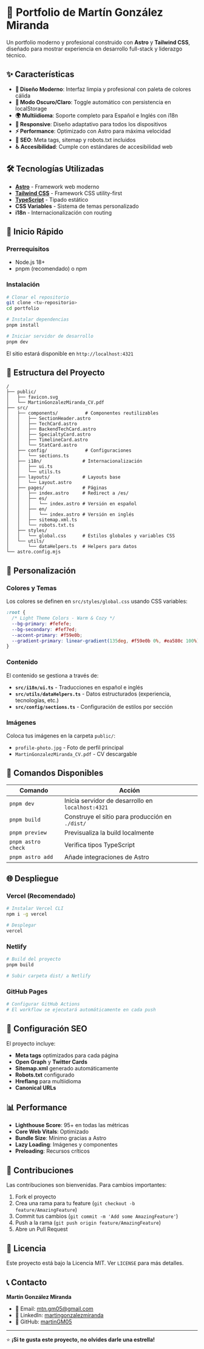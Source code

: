 # 🚀 Portfolio de Martín González Miranda

Un portfolio moderno y profesional construido con **Astro** y **Tailwind CSS**, diseñado para mostrar experiencia en desarrollo full-stack y liderazgo técnico.

## ✨ Características

- **🎨 Diseño Moderno**: Interfaz limpia y profesional con paleta de colores cálida
- **🌙 Modo Oscuro/Claro**: Toggle automático con persistencia en localStorage
- **🌍 Multiidioma**: Soporte completo para Español e Inglés con i18n
- **📱 Responsive**: Diseño adaptativo para todos los dispositivos
- **⚡ Performance**: Optimizado con Astro para máxima velocidad
- **🎯 SEO**: Meta tags, sitemap y robots.txt incluidos
- **♿ Accesibilidad**: Cumple con estándares de accesibilidad web

## 🛠️ Tecnologías Utilizadas

- **[Astro](https://astro.build/)** - Framework web moderno
- **[Tailwind CSS](https://tailwindcss.com/)** - Framework CSS utility-first
- **[TypeScript](https://www.typescriptlang.org/)** - Tipado estático
- **CSS Variables** - Sistema de temas personalizado
- **i18n** - Internacionalización con routing

## 🚀 Inicio Rápido

### Prerrequisitos

- Node.js 18+ 
- pnpm (recomendado) o npm

### Instalación

```bash
# Clonar el repositorio
git clone <tu-repositorio>
cd portfolio

# Instalar dependencias
pnpm install

# Iniciar servidor de desarrollo
pnpm dev
```

El sitio estará disponible en `http://localhost:4321`

## 📁 Estructura del Proyecto

```
/
├── public/
│   ├── favicon.svg
│   └── MartinGonzalezMiranda_CV.pdf
├── src/
│   ├── components/          # Componentes reutilizables
│   │   ├── SectionHeader.astro
│   │   ├── TechCard.astro
│   │   ├── BackendTechCard.astro
│   │   ├── SpecialtyCard.astro
│   │   ├── TimelineCard.astro
│   │   └── StatCard.astro
│   ├── config/              # Configuraciones
│   │   └── sections.ts
│   ├── i18n/               # Internacionalización
│   │   ├── ui.ts
│   │   └── utils.ts
│   ├── layouts/            # Layouts base
│   │   └── Layout.astro
│   ├── pages/              # Páginas
│   │   ├── index.astro     # Redirect a /es/
│   │   ├── es/
│   │   │   └── index.astro # Versión en español
│   │   ├── en/
│   │   │   └── index.astro # Versión en inglés
│   │   ├── sitemap.xml.ts
│   │   └── robots.txt.ts
│   ├── styles/
│   │   └── global.css      # Estilos globales y variables CSS
│   └── utils/
│       └── dataHelpers.ts  # Helpers para datos
└── astro.config.mjs
```

## 🎨 Personalización

### Colores y Temas

Los colores se definen en `src/styles/global.css` usando CSS variables:

```css
:root {
  /* Light Theme Colors - Warm & Cozy */
  --bg-primary: #fefefe;
  --bg-secondary: #fef7ed;
  --accent-primary: #f59e0b;
  --gradient-primary: linear-gradient(135deg, #f59e0b 0%, #ea580c 100%);
}
```

### Contenido

El contenido se gestiona a través de:

- **`src/i18n/ui.ts`** - Traducciones en español e inglés
- **`src/utils/dataHelpers.ts`** - Datos estructurados (experiencia, tecnologías, etc.)
- **`src/config/sections.ts`** - Configuración de estilos por sección

### Imágenes

Coloca tus imágenes en la carpeta `public/`:
- `profile-photo.jpg` - Foto de perfil principal
- `MartinGonzalezMiranda_CV.pdf` - CV descargable

## 📝 Comandos Disponibles

| Comando | Acción |
|---------|--------|
| `pnpm dev` | Inicia servidor de desarrollo en `localhost:4321` |
| `pnpm build` | Construye el sitio para producción en `./dist/` |
| `pnpm preview` | Previsualiza la build localmente |
| `pnpm astro check` | Verifica tipos TypeScript |
| `pnpm astro add` | Añade integraciones de Astro |

## 🌐 Despliegue

### Vercel (Recomendado)

```bash
# Instalar Vercel CLI
npm i -g vercel

# Desplegar
vercel
```

### Netlify

```bash
# Build del proyecto
pnpm build

# Subir carpeta dist/ a Netlify
```

### GitHub Pages

```bash
# Configurar GitHub Actions
# El workflow se ejecutará automáticamente en cada push
```

## 🔧 Configuración SEO

El proyecto incluye:

- **Meta tags** optimizados para cada página
- **Open Graph** y **Twitter Cards**
- **Sitemap.xml** generado automáticamente
- **Robots.txt** configurado
- **Hreflang** para multiidioma
- **Canonical URLs**

## 📊 Performance

- **Lighthouse Score**: 95+ en todas las métricas
- **Core Web Vitals**: Optimizado
- **Bundle Size**: Mínimo gracias a Astro
- **Lazy Loading**: Imágenes y componentes
- **Preloading**: Recursos críticos

## 🤝 Contribuciones

Las contribuciones son bienvenidas. Para cambios importantes:

1. Fork el proyecto
2. Crea una rama para tu feature (`git checkout -b feature/AmazingFeature`)
3. Commit tus cambios (`git commit -m 'Add some AmazingFeature'`)
4. Push a la rama (`git push origin feature/AmazingFeature`)
5. Abre un Pull Request

## 📄 Licencia

Este proyecto está bajo la Licencia MIT. Ver `LICENSE` para más detalles.

## 📞 Contacto

**Martín González Miranda**
- 📧 Email: mtn.gm05@gmail.com
- 💼 LinkedIn: [martingonzalezmiranda](https://linkedin.com/in/martingonzalezmiranda)
- 🐙 GitHub: [martinGM05](https://github.com/martinGM05)

---

⭐ **¡Si te gusta este proyecto, no olvides darle una estrella!**